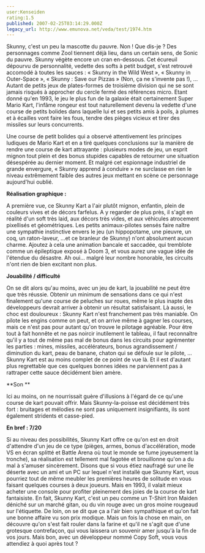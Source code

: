 ```yaml
---
user:Kenseiden
rating:1.5
published: 2007-02-25T03:14:29.000Z
legacy_url: http://www.emunova.net/veda/test/1974.htm
---
```

Skunny, c'est un peu la mascotte du pauvre. Non ! Que dis-je ? Des personnages comme Zool tiennent déjà lieu, dans un certain sens, de Sonic du pauvre. Skunny végète encore un cran en-dessous. Cet écureuil dépourvu de personnalité, vedette des softs à petit budget, s'est retrouvé accomodé à toutes les sauces : « Skunny in the Wild West », « Skunny in Outer-Space », « Skunny : Save our Pizzas » (Non, ça ne s'invente pas !), ... Autant de petits jeux de plates-formes de troisième division qui ne se sont jamais risqués à approcher du cercle fermé des références micro. Etant donné qu'en 1993, le jeu le plus fun de la galaxie était certainement Super Mario Kart, l'infâme rongeur est tout naturellement devenu la vedette d'une course de petits bolides dans laquelle lui et ses petits amis à poils, à plumes et à écailles vont faire les fous, tendre des pièges vicieux et tirer des missiles sur leurs concurrents.  

  

Une course de petit bolides qui a observé attentivement les principes ludiques de Mario Kart et en a tiré quelques conclusions sur la manière de rendre une course de kart attrayante : plusieurs modes de jeu, un esprit mignon tout plein et des bonus stupides capables de retourner une situation désespérée au dernier moment. Et malgré cet espionnage industriel de grande envergure, « Skunny apprend à conduire » ne surclasse en rien le niveau extrêmement faible des autres jeux mettant en scène ce personnage aujourd'hui oublié.  

  

**Réalisation graphique :**  

A première vue, ce Skunny Kart a l'air plutôt mignon, enfantin, plein de couleurs vives et de décors farfelus. A y regarder de plus près, il s'agit en réalité d'un soft très laid, aux décors très vides, et aux véhicules atrocement pixellisés et géométriques. Les petits animaux-pilotes sensés faire naître une sympathie instinctive envers le jeu (un hippopotame, une pieuvre, un coq, un raton-laveur, ...et ce branleur de Skunny) n'ont absolument aucun charme. Ajoutez à cela une animation bancale et saccadée, qui tremblote comme un épileptique exposé à Doom 3, et vous aurez une vague idée de l'étendue du désastre. Ah oui... malgré leur nombre honorable, les circuits n'ont rien de bien excitant non plus.  

  

**Jouabilité / difficulté**  

On se dit alors qu'au moins, avec un jeu de kart, la jouabilité ne peut être que très réussie. Obtenir un minimum de sensations dans ce qui n'est finalement qu'une course de peluches sur roues, même le plus inapte des développeurs devrait arriver à obtenir un résultat satisfaisant. Là aussi, le choc est douloureux : Skunny Kart n'est franchement pas très maniable. On pilote les engins comme on peut, et on arrive même à gagner les courses, mais ce n'est pas pour autant qu'on trouve le pilotage agréable. Pour être tout à fait honnête et ne pas noircir inutilement le tableau, il faut reconnaître qu'il y a tout de même pas mal de bonus dans les circuits pour agrémenter les parties : mines, missiles, accélérateurs, bonus agrandissement / diminution du kart, peau de banane, chaton qui se défoule sur le pilote, ... Skunny Kart est au moins complet de ce point de vue là. Et il est d'autant plus regrettable que ces quelques bonnes idées ne parviennent pas à rattraper cette sauce décidément bien amère.  

  

**Son **  

Ici au moins, on ne nourrissait guère d'illusions à l'égard de ce qu'une course de kart pouvait offrir. Mais Skunny-la-poisse est décidément très fort : bruitages et mélodies ne sont pas uniquement insignifiants, ils sont également stridents et casse-pied.  

  

**En bref : 7/20**  

Si au niveau des possibilités, Skunny Kart offre ce qu'on est en droit d'attendre d'un jeu de ce type (pièges, armes, bonus d'accélération, mode VS en écran splitté et Battle Arena où tout le monde se fume joyeusement la tronche), sa réalisation est tellement mal fagotée et brouillonne qu'on a du mal à s'amuser sincèrement. Disons que si vous étiez naufragé sur une île déserte avec un ami et un PC sur lequel n'est installé que Skunny Kart, vous pourriez tout de même meubler les premières heures de solitude en vous faisant quelques courses à deux joueurs. Mais en 1993, il valait mieux acheter une console pour profiter pleinement des joies de la course de kart fantaisiste. En fait, Skunny Kart, c'est un peu comme un T-Shirt Iron Maiden déniché sur un marché gitan, ou du vin rouge avec un gros moine rougeaud sur l'étiquette. De loin, on se dit que ça a l'air bien sympathique et qu'on fait une bonne affaire vu son prix modique. Mais un fois la chose en main, on découvre qu'on s'est fait rouler dans la farine et qu'il ne s'agit que d'une grotesque contrefaçon, qui vous laissera un souvenir amer jusqu'à la fin de vos jours. Mais bon, avec un développeur nommé Copy Soft, vous vous attendiez à quoi après tout ?